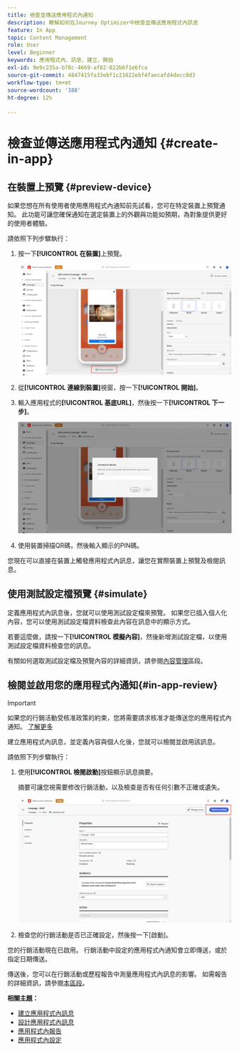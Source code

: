 ```yaml
---
title: 檢查並傳送應用程式內通知
description: 瞭解如何在Journey Optimizer中檢查並傳送應用程式內訊息
feature: In App
topic: Content Management
role: User
level: Beginner
keywords: 應用程式內、訊息、建立、開始
exl-id: 9e9c235a-b78c-4669-af82-822b6f1e6fca
source-git-commit: 4847415fa33ebf1c21622ebf4faecafd4decc8d3
workflow-type: tm+mt
source-wordcount: '388'
ht-degree: 12%

---
```


# 檢查並傳送應用程式內通知 {#create-in-app}

## 在裝置上預覽 {#preview-device}

如果您想在所有使用者使用應用程式內通知前先試看，您可在特定裝置上預覽通知。 此功能可讓您確保通知在選定裝置上的外觀與功能如預期，為對象提供更好的使用者體驗。

請依照下列步驟執行：

1. 按一下&#x200B;**[!UICONTROL 在裝置]**&#x200B;上預覽。

   ![](assets/in_app_create_6.png)

1. 從&#x200B;**[!UICONTROL 連線到裝置]**&#x200B;視窗，按一下&#x200B;**[!UICONTROL 開始]**。

1. 輸入應用程式的&#x200B;**[!UICONTROL 基底URL]**，然後按一下&#x200B;**[!UICONTROL 下一步]**。

   ![](assets/in_app_create_7.png)

1. 使用裝置掃描QR碼，然後輸入顯示的PIN碼。

您現在可以直接在裝置上觸發應用程式內訊息，讓您在實際裝置上預覽及檢閱訊息。

## 使用測試設定檔預覽 {#simulate}

定義應用程式內訊息後，您就可以使用測試設定檔來預覽。 如果您已插入個人化內容，您可以使用測試設定檔資料檢查此內容在訊息中的顯示方式。

若要這麼做，請按一下&#x200B;**[!UICONTROL 模擬內容]**，然後新增測試設定檔，以使用測試設定檔資料檢查您的訊息。

有關如何選取測試設定檔及預覽內容的詳細資訊，請參閱[內容管理](../content-management/preview-test.md)區段。

## 檢閱並啟用您的應用程式內通知{#in-app-review}

>[!IMPORTANT]
>
> 如果您的行銷活動受核准政策的約束，您將需要請求核准才能傳送您的應用程式內通知。 [了解更多](../test-approve/gs-approval.md)

建立應用程式內訊息，並定義內容與個人化後，您就可以檢閱並啟用該訊息。

請依照下列步驟執行：

1. 使用&#x200B;**[!UICONTROL 檢閱啟動]**&#x200B;按鈕顯示訊息摘要。

   摘要可讓您視需要修改行銷活動，以及檢查是否有任何引數不正確或遺失。

   ![](assets/in_app_create_5.png)

1. 檢查您的行銷活動是否已正確設定，然後按一下[啟動]。**&#x200B;**

您的行銷活動現在已啟用。 行銷活動中設定的應用程式內通知會立即傳送，或於指定日期傳送。

傳送後，您可以在行銷活動或歷程報告中測量應用程式內訊息的影響。 如需報告的詳細資訊，請參閱[本區段](../reports/campaign-global-report-cja-inapp.md)。

**相關主題：**

* [建立應用程式內訊息](create-in-app.md)
* [設計應用程式內訊息](design-in-app.md)
* [應用程式內報告](../reports/campaign-global-report-cja-inapp.md)
* [應用程式內設定](inapp-configuration.md)
